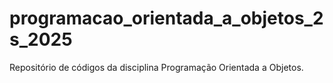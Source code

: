 # programacao_orientada_a_objetos_2s_2025
Repositório de códigos da disciplina Programação Orientada a Objetos.
